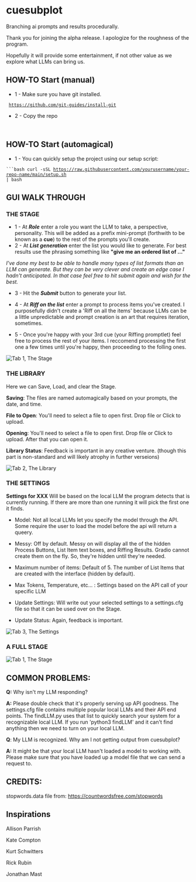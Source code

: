 # cuesubplot
Branching ai prompts and results procedurally.

Thank you for joining the alpha release. I apologize for the roughness of the program. 

Hopefully it will provide some entertainment, if not other value as we explore what LLMs can bring us. 

## HOW-TO Start (manual)

* 1 - Make sure you have git installed. 

<code> https://github.com/git-guides/install-git </code>

* 2 - Copy the repo

<code>  </code>

## HOW-TO Start (automagical)

* 1 - You can quickly setup the project using our setup script:

<code>```bash
curl -sSL https://raw.githubusercontent.com/yourusername/your-repo-name/main/setup.sh | bash</code>

## GUI WALK THROUGH

### THE STAGE

* 1 - At ***Role*** enter a role you want the LLM to take, a perspective, personality. 
This will be added as a prefix mini-prompt (forthwith to be known as a **cue**) to the rest of the prompts you'll create. 
* 2 - At ***List generation*** enter the list you would like to generate. For best results use the phrasing something like
**"give me an ordered list of ..."**

*I've done my best to be able to handle many types of list formats than an LLM can generate. 
But they can be very clever and create an edge case I hadn't anticipated. In that case feel free to hit submit again and wish for the best.*

* 3 - Hit the ***Submit*** button to generate your list. 

* 4 - At ***Riff on the list*** enter a prompt to process items you've created. I purposefully didn't create a 'Riff on all the items' because LLMs can be a little unpredictable and prompt creation is an art that requires iteration, sometimes.

* 5 - Once you're happy with your 3rd cue (your Riffing promptlet) feel free to process the rest of your items. 
I reccomend processing the first one a few times until you're happy, then proceeding to the folling ones.    

![Tab 1, The Stage](/images/Stage_02.png "Tabe 1, The Stage")

### THE LIBRARY

Here we can Save, Load, and clear the Stage. 

**Saving**: The files are named automagically based on your prompts, the date, and time.

**File to Open**: You'll need to select a file to open first. Drop file or Click to upload.

**Opening**: You'll need to select a file to open first. Drop file or Click to upload. After that you can open it.

**Library Status**: Feedback is important in any creative venture. (though this part is non-standard and will likely atrophy in further verseions)

![Tab 2, The Library](/images/Library_02.png "Tab 2, The Library")

### THE SETTINGS

**Settings for XXX** Will be based on the local LLM the program detects that is currently running.
If there are more than one running it will pick the first one it finds. 

* Model: Not all local LLMs let you specify the model through the API. Some require the user to load the model before the api will return a queery.
* Messy: Off by default. Messy on will display all the of the hidden Process Buttons, List Item text boxes, and Riffing Results. Gradio cannot create them on the fly. So, they're hidden until they're needed.
* Maximum number of items: Default of 5. The number of List Items that are created with the interface (hidden by default).
* Max Tokens, Temperature, etc... : Settings based on the API call of your specific LLM


* Update Settings: Will write out your selected settings to a settings.cfg file so that it can be used over on the Stage. 
* Update Status: Again, feedback is important. 

![Tab 3, The Settings](/images/Settings_02.png "Tab 3, the Settings")

### A FULL STAGE

![Tab 1, The Stage](/images/Stage_01.png "Tabe 1, The Stage")

## COMMON PROBLEMS: 

**Q:** Why isn't my LLM responding? 

**A:** Please double check that it's properly serving up API goodness. 
The settings.cfg file contains multiple popular local LLMs and their API end points. 
The findLLM.py uses that list to quickly search your system for a recognizable local LLM.
If you run 'python3 findLLM' and it can't find anything then we need to turn on your local LLM.

**Q**: My LLM is recognized. Why am I not getting output from cuesubplot? 

**A:** It might be that your local LLM hasn't loaded a model to working with.
Please make sure that you have loaded up a model file that we can send a request to. 



## CREDITS: 

stopwords.data file from: 
https://countwordsfree.com/stopwords

## Inspirations

Allison Parrish 

Kate Compton

Kurt Schwitters

Rick Rubin

Jonathan Mast